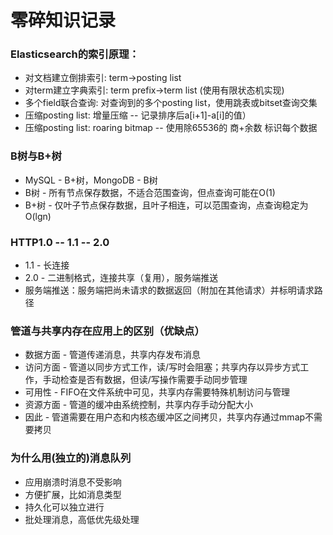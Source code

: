 # 零碎知识记录

### Elasticsearch的索引原理：
- 对文档建立倒排索引: term->posting list
- 对term建立字典索引: term prefix->term list (使用有限状态机实现)
- 多个field联合查询: 对查询到的多个posting list，使用跳表或bitset查询交集
- 压缩posting list: 增量压缩 -- 记录排序后a[i+1]-a[i]的值）
- 压缩posting list: roaring bitmap -- 使用除65536的 商+余数 标识每个数据

### B树与B+树
- MySQL - B+树，MongoDB - B树
- B树 - 所有节点保存数据，不适合范围查询，但点查询可能在O(1)
- B+树 - 仅叶子节点保存数据，且叶子相连，可以范围查询，点查询稳定为O(lgn)

### HTTP1.0 -- 1.1 -- 2.0
- 1.1 - 长连接
- 2.0 - 二进制格式，连接共享（复用），服务端推送
- 服务端推送：服务端把尚未请求的数据返回（附加在其他请求）并标明请求路径

### 管道与共享内存在应用上的区别（优缺点）
- 数据方面 - 管道传递消息，共享内存发布消息
- 访问方面 - 管道以同步方式工作，读/写时会阻塞；共享内存以异步方式工作，手动检查是否有数据，但读/写操作需要手动同步管理
- 可用性 - FIFO在文件系统中可见，共享内存需要特殊机制访问与管理
- 资源方面 - 管道的缓冲由系统控制，共享内存手动分配大小
- 因此 - 管道需要在用户态和内核态缓冲区之间拷贝，共享内存通过mmap不需要拷贝

### 为什么用(独立的)消息队列
- 应用崩溃时消息不受影响
- 方便扩展，比如消息类型
- 持久化可以独立进行
- 批处理消息，高低优先级处理